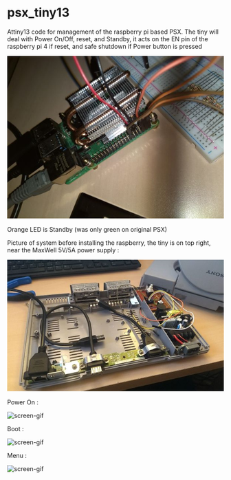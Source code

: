 # psx_tiny13

Attiny13 code for management of the raspberry pi based PSX.
The tiny will deal with Power On/Off, reset, and Standby, it acts on the EN pin of the raspberry pi 4 if reset, and safe shutdown if Power button is pressed

![alt text](img/IMG_20210321_004438018_mini.jpg)

Orange LED is Standby (was only green on original PSX)

Picture of system before installing the raspberry, the tiny is on top right, near the MaxWell 5V/5A power supply :

![alt text](img/signal-2021-03-23-18-03-11-215_mini.jpg)









Power On :

![screen-gif](img/VID_20210323_194230671(1).gif)



Boot :

![screen-gif](img/VID_20210323_194230671.gif)


Menu :

![screen-gif](img/VID_20210323_194230671(2).gif)
